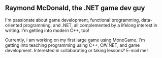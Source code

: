 ## Raymond McDonald, the .NET game dev guy

I'm passionate about game development, functional programming, data-oriented programming, and .NET, all complemented by a lifelong interest in writing. I'm getting into modern C++, too!

Currently, I am working on my first large game using MonoGame. I'm getting into teaching programming using C++, C#/.NET, and game development. Interested in collaborating or taking lessons? E-mail me!

<!--
**raymondmcdonaldnet/raymondmcdonaldnet** is a ✨ _special_ ✨ repository because its `README.md` (this file) appears on your GitHub profile.

Here are some ideas to get you started:

- 🔭 I’m currently working on ...
- 🌱 I’m currently learning ...
- 👯 I’m looking to collaborate on ...
- 🤔 I’m looking for help with ...
- 💬 Ask me about ...
- 📫 How to reach me: ...
- ⚡ Fun fact: ...
-->
